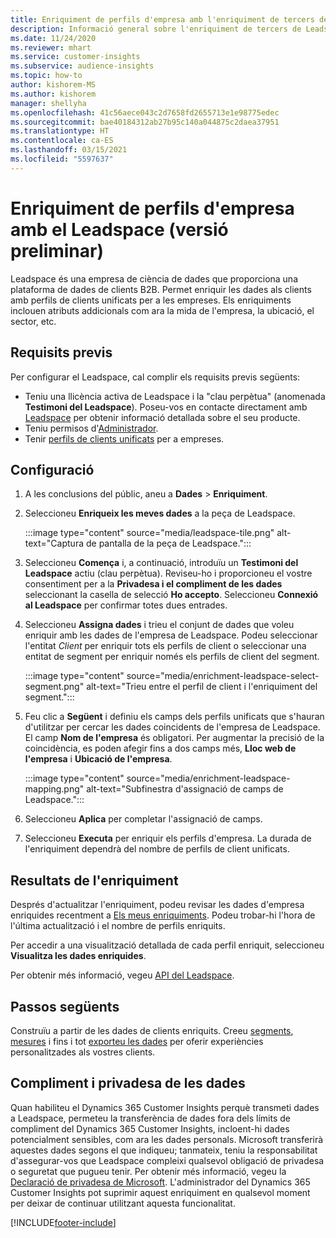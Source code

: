 ```yaml
---
title: Enriquiment de perfils d'empresa amb l'enriquiment de tercers de Leadspace
description: Informació general sobre l'enriquiment de tercers de Leadspace.
ms.date: 11/24/2020
ms.reviewer: mhart
ms.service: customer-insights
ms.subservice: audience-insights
ms.topic: how-to
author: kishorem-MS
ms.author: kishorem
manager: shellyha
ms.openlocfilehash: 41c56aece043c2d7658fd2655713e1e98775edec
ms.sourcegitcommit: bae40184312ab27b95c140a044875c2daea37951
ms.translationtype: HT
ms.contentlocale: ca-ES
ms.lasthandoff: 03/15/2021
ms.locfileid: "5597637"
---
```

# <a name="enrichment-of-company-profiles-with-leadspace-preview"></a>Enriquiment de perfils d'empresa amb el Leadspace (versió preliminar)

Leadspace és una empresa de ciència de dades que proporciona una plataforma de dades de clients B2B. Permet enriquir les dades als clients amb perfils de clients unificats per a les empreses. Els enriquiments inclouen atributs addicionals com ara la mida de l'empresa, la ubicació, el sector, etc.

## <a name="prerequisites"></a>Requisits previs

Per configurar el Leadspace, cal complir els requisits previs següents:

- Teniu una llicència activa de Leadspace i la "clau perpètua" (anomenada **Testimoni del Leadspace**). Poseu-vos en contacte directament amb [Leadspace](https://www.leadspace.com/products/leadspace-on-demand/) per obtenir informació detallada sobre el seu producte.
- Teniu permisos d'[Administrador](permissions.md#administrator).
- Tenir [perfils de clients unificats](customer-profiles.md) per a empreses.

## <a name="configuration"></a>Configuració

1. A les conclusions del públic, aneu a **Dades** > **Enriquiment**.

1. Seleccioneu **Enriqueix les meves dades** a la peça de Leadspace.

   :::image type="content" source="media/leadspace-tile.png" alt-text="Captura de pantalla de la peça de Leadspace.":::

1. Seleccioneu **Comença** i, a continuació, introduïu un **Testimoni del Leadspace** actiu (clau perpètua). Reviseu-ho i proporcioneu el vostre consentiment per a la **Privadesa i el compliment de les dades** seleccionant la casella de selecció **Ho accepto**. Seleccioneu **Connexió al Leadspace** per confirmar totes dues entrades.

1. Seleccioneu **Assigna dades** i trieu el conjunt de dades que voleu enriquir amb les dades de l'empresa de Leadspace. Podeu seleccionar l'entitat *Client* per enriquir tots els perfils de client o seleccionar una entitat de segment per enriquir només els perfils de client del segment.

   :::image type="content" source="media/enrichment-leadspace-select-segment.png" alt-text="Trieu entre el perfil de client i l'enriquiment del segment.":::

1. Feu clic a **Següent** i definiu els camps dels perfils unificats que s'hauran d'utilitzar per cercar les dades coincidents de l'empresa de Leadspace. El camp **Nom de l'empresa** és obligatori. Per augmentar la precisió de la coincidència, es poden afegir fins a dos camps més, **Lloc web de l'empresa** i **Ubicació de l'empresa**.

   :::image type="content" source="media/enrichment-leadspace-mapping.png" alt-text="Subfinestra d'assignació de camps de Leadspace.":::
   
1. Seleccioneu **Aplica** per completar l'assignació de camps.

1. Seleccioneu **Executa** per enriquir els perfils d'empresa. La durada de l'enriquiment dependrà del nombre de perfils de client unificats.

## <a name="enrichment-results"></a>Resultats de l'enriquiment

Després d'actualitzar l'enriquiment, podeu revisar les dades d'empresa enriquides recentment a [Els meus enriquiments](enrichment-hub.md). Podeu trobar-hi l'hora de l'última actualització i el nombre de perfils enriquits.

Per accedir a una visualització detallada de cada perfil enriquit, seleccioneu **Visualitza les dades enriquides**.

Per obtenir més informació, vegeu [API del Leadspace](https://support.leadspace.com/hc/en-us/sections/201997649-API).

## <a name="next-steps"></a>Passos següents

Construïu a partir de les dades de clients enriquits. Creeu [segments](segments.md), [mesures](measures.md) i fins i tot [exporteu les dades](export-destinations.md) per oferir experiències personalitzades als vostres clients.

## <a name="data-privacy-and-compliance"></a>Compliment i privadesa de les dades

Quan habiliteu el Dynamics 365 Customer Insights perquè transmeti dades a Leadspace, permeteu la transferència de dades fora dels límits de compliment del Dynamics 365 Customer Insights, incloent-hi dades potencialment sensibles, com ara les dades personals. Microsoft transferirà aquestes dades segons el que indiqueu; tanmateix, teniu la responsabilitat d'assegurar-vos que Leadspace compleixi qualsevol obligació de privadesa o seguretat que pugueu tenir. Per obtenir més informació, vegeu la [Declaració de privadesa de Microsoft](https://go.microsoft.com/fwlink/?linkid=396732).
L'administrador del Dynamics 365 Customer Insights pot suprimir aquest enriquiment en qualsevol moment per deixar de continuar utilitzant aquesta funcionalitat.


[!INCLUDE[footer-include](../includes/footer-banner.md)]
